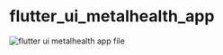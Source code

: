 # flutter_ui_metalhealth_app

![flutter ui metalhealth app file](https://user-images.githubusercontent.com/52483128/209441789-73711de6-bd35-4e7d-8534-8c4cfb7f5cb6.png)
